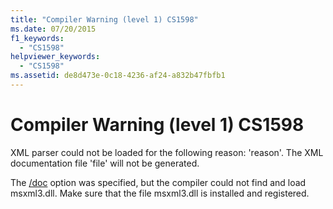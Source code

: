 ```yaml
---
title: "Compiler Warning (level 1) CS1598"
ms.date: 07/20/2015
f1_keywords: 
  - "CS1598"
helpviewer_keywords: 
  - "CS1598"
ms.assetid: de8d473e-0c18-4236-af24-a832b47fbfb1
---
```

# Compiler Warning (level 1) CS1598
XML parser could not be loaded for the following reason: 'reason'. The XML documentation file 'file' will not be generated.  
  
 The [/doc](../../../csharp/language-reference/compiler-options/doc-compiler-option.md) option was specified, but the compiler could not find and load msxml3.dll. Make sure that the file msxml3.dll is installed and registered.
